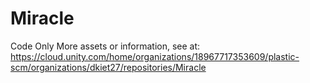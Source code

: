 # Miracle
Code Only
More assets or information, see at: https://cloud.unity.com/home/organizations/18967717353609/plastic-scm/organizations/dkiet27/repositories/Miracle
